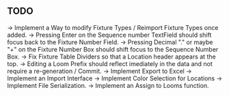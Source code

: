 ## TODO ##
-> Implement a Way to modify Fixture Types / Reimport Fixture Types once added.
-> Pressing Enter on the Sequence number TextField should shift focus back to the Fixture Number Field.
-> Pressing Decimal "." or maybe "+" on the Fixture Number Box should shift focus to the Sequence Number Box.
-> Fix Fixture Table Dividers so that a Location header appears at the top.
-> Editing a Loom Prefix should reflect imediately in the data and not require a re-generation / Commit.
-> Implement Export to Excel
-> Implement an Import Interface
-> Implement Color Selection for Locations
-> Implement File Serialization.
-> Implement an Assign to Looms function.